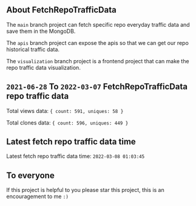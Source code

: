 ## About FetchRepoTrafficData

The `main` branch project can fetch specific repo everyday traffic data and save them in the MongoDB.

The `apis` branch project can expose the apis so that we can get our repo historical traffic data.

The `visualization` branch project is a frontend project that can make the repo traffic data visualization.

## `2021-06-28` To `2022-03-07` FetchRepoTrafficData repo traffic data

Total views data: `{ count: 591, uniques: 58 }`

Total clones data: `{ count: 596, uniques: 449 }`

## Latest fetch repo traffic data time

Latest fetch repo traffic data time: `2022-03-08 01:03:45`

## To everyone

If this project is helpful to you please star this project, this is an encouragement to me `:)`



